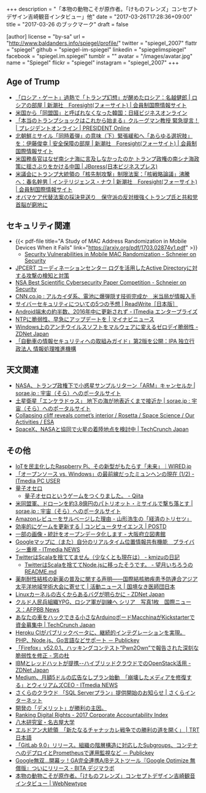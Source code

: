 +++
description = "「本物の動物こそが原作者。「けものフレンズ」コンセプトデザイン吉崎観音インタビュー」他"
date = "2017-03-26T17:28:36+09:00"
title = "2017-03-26 のブックマーク"
draft = false

[author]
  license = "by-sa"
  url = "http://www.baldanders.info/spiegel/profile/"
  twitter = "spiegel_2007"
  flattr = "spiegel"
  github = "spiegel-im-spiegel"
  linkedin = "spiegelimspiegel"
  facebook = "spiegel.im.spiegel"
  tumblr = ""
  avatar = "/images/avatar.jpg"
  name = "Spiegel"
  flickr = "spiegel"
  instagram = "spiegel_2007"
+++

## Age of Trump

- [「ロシア・ゲート」過熱で「トランプ幻想」が醒めたロシア：名越健郎 | ロシアの部屋 | 新潮社　Foresight(フォーサイト) | 会員制国際情報サイト](http://www.fsight.jp/articles/-/42121)
- [米国から「同盟国」と呼ばれなくなった韓国：日経ビジネスオンライン](http://business.nikkeibp.co.jp/atcl/report/15/226331/032100099/?rt=nocnt)
- [「本当のトランプショックはこれから始まる」クルーグマン教授 緊急提言！ | プレジデントオンライン | PRESIDENT Online](http://president.jp/articles/-/21624)
- [北朝鮮ミサイル「同時着弾」の意味（下）緊張緩和へ「あらゆる選択肢」を：伊藤俊幸 | 安全保障の部屋 | 新潮社　Foresight(フォーサイト) | 会員制国際情報サイト](http://www.fsight.jp/articles/-/42104)
- [米国務長官はなぜ南シナ海に言及しなかったのか トランプ政権の南シナ海政策に揺さぶりをかける中国 | JBpress(日本ビジネスプレス)](http://jbpress.ismedia.jp/articles/-/49482)
- [米議会にトランプ大統領の「核先制攻撃」制限法案：「核戦略論議」沸騰へ：春名幹男 | インテリジェンス・ナウ | 新潮社　Foresight(フォーサイト) | 会員制国際情報サイト](http://www.fsight.jp/articles/-/42128)
- [オバマケア代替法案の採決見送り　保守派の反対根強くトランプ氏と共和党首脳が窮地に](http://www.huffingtonpost.jp/2017/03/23/obamacare_n_15571572.html)

## セキュリティ関連

- {{< pdf-file title="A Study of MAC Address Randomization in Mobile Devices When it Fails" link="https://arxiv.org/pdf/1703.02874v1.pdf" >}}
    - [Security Vulnerabilities in Mobile MAC Randomization - Schneier on Security](https://www.schneier.com/blog/archives/2017/03/security_vulner_8.html)
- [JPCERT コーディネーションセンター ログを活用したActive Directoryに対する攻撃の検知と対策](http://www.jpcert.or.jp/research/AD.html)
- [NSA Best Scientific Cybersecurity Paper Competition - Schneier on Security](https://www.schneier.com/blog/archives/2017/03/nsa_best_scient.html)
- [CNN.co.jp : アルカイダ系、電池に爆弾隠す技術完成か　米当局が情報入手](http://www.cnn.co.jp/world/35098466.html)
- [サイバーセキュリティについての5つの予想 | ReadWrite［日本版］](http://readwrite.jp/news/35941/)
- [Android端末の約半数、2016年中に更新されず - ITmedia エンタープライズ](http://www.itmedia.co.jp/enterprise/articles/1703/24/news059.html)
- [NTPに脆弱性、早急にアップデートを | マイナビニュース](http://news.mynavi.jp/news/2017/03/23/269/)
- [Windows上のアンチウイルスソフトをマルウェアに変えるゼロデイ脆弱性 - ZDNet Japan](https://japan.zdnet.com/article/35098558/)
- [「自動車の情報セキュリティへの取組みガイド」第2版を公開：IPA 独立行政法人 情報処理推進機構](http://www.ipa.go.jp/security/iot/emb_car2.html)

## 天文関連

- [NASA、トランプ政権下で小惑星サンプルリターン「ARM」キャンセルか | sorae.jp : 宇宙（そら）へのポータルサイト](http://sorae.jp/030201/2017_03_21_arm.html)
- [土星衛星「エンケラドゥス」 地下の海が地表近くまで接近か | sorae.jp : 宇宙（そら）へのポータルサイト](http://sorae.jp/030201/2017_03_21_en.html)
- [Collapsing cliff reveals comet’s interior / Rosetta / Space Science / Our Activities / ESA](http://www.esa.int/Our_Activities/Space_Science/Rosetta/Collapsing_cliff_reveals_comet_s_interior)
- [SpaceX、NASAと協同で火星の着陸地点を検討中 | TechCrunch Japan](http://jp.techcrunch.com/2017/03/21/20170320spacex-is-working-with-nasa-to-identify-landing-spots-on-mars/)

## その他

- [IoTを民主化したRaspberry Pi、その新型がもたらす「未来」｜WIRED.jp](http://wired.jp/2017/03/20/raspberry-pi-zero-w/)
- [「オープンソース vs. Windows」の最前線だったミュンヘンの現在 (1/2) - ITmedia PC USER](http://www.itmedia.co.jp/pcuser/articles/1703/20/news009.html)
- [量子オセロ](http://eduidl.com/quantum_othello/)
    - [量子オセロというゲームをつくりました。 - Qiita](http://qiita.com/educated_idler/items/5603fe1bf2639c09435c)
- [米同盟軍、ドローンを約3.8億円のパトリオット・ミサイルで撃ち落とす | sorae.jp : 宇宙（そら）へのポータルサイト](http://sorae.jp/030201/2017_03_20_pat.html)
- [Amazonレビューをサルベージした理由 - 山形浩生の「経済のトリセツ」](http://cruel.hatenablog.com/entry/2017/03/21/102104)
- [効率的にゲームを更新する | コンピュータサイエンス | POSTD](http://postd.cc/efficient-game-updates/)
- [一部の画像・統計をオープンデータ化します - 大阪府立図書館](http://www.library.pref.osaka.jp/site/e-service/ccby201703-top.html)
- [Googleマップに（また）自分のリアルタイム位置情報共有機能　プライバシー重視 - ITmedia NEWS](http://www.itmedia.co.jp/news/articles/1703/23/news059.html)
- [TwitterはScalaを捨ててません（少なくとも現在は） - kmizuの日記](http://kmizu.hatenablog.com/entry/2017/03/22/233335)
    - [TwitterはScalaを捨ててNode.jsに移ったそうです。 - 望月いちろうのREADME.md](http://www.utali.io/entry/2017/02/24/170000)
- [薬剤耐性結核の新薬の普及に関する声明――国際結核肺疾患予防連合アジア太平洋地域学術大会に寄せて | 活動ニュース | 国境なき医師団日本](http://www.msf.or.jp/news/detail/headline_3416.html)
- [Linuxカーネルの古くからあるバグが明らかに - ZDNet Japan](https://japan.zdnet.com/article/35098462/)
- [クルド人民兵組織YPG、ロシア軍が訓練へ シリア　写真1枚　国際ニュース：AFPBB News](http://www.afpbb.com/articles/-/3122061)
- [あなたの車をハックできる小さなArduinoボードMacchinaがKickstarterで資金募集中 | TechCrunch Japan](http://jp.techcrunch.com/2017/03/22/20170321when-this-baby-hits-88-mph/)
- [Heroku CIがパブリックベータに、継続的インテグレーションを実現。PHP、Node.js、Go言語などサポート － Publickey](http://www.publickey1.jp/blog/17/heroku_ciphpnodejsgo.html)
- [「Firefox」v52.0.1、ハッキングコンテスト“Pwn2Own”で報告された深刻な脆弱性を修正 - 窓の杜](http://forest.watch.impress.co.jp/docs/news/1050339.html)
- [IBMとレッドハットが提携--ハイブリッドクラウドでのOpenStack活用 - ZDNet Japan](https://japan.zdnet.com/article/35098376/)
- [Medium、月額5ドルの広告なしプラン始動　「崩壊したメディアを修復する」とウィリアムズCEO - ITmedia NEWS](http://www.itmedia.co.jp/news/articles/1703/23/news069.html)
- [さくらのクラウド 「SQL Serverプラン」提供開始のお知らせ | さくらインターネット](https://www.sakura.ad.jp/news/sakurainfo/newsentry.php?id=1569)
- [開発の「デメリット」が勝利の主因。](http://www.ne.jp/asahi/comp/tarusan/main261.htm)
- [Ranking Digital Rights - 2017 Corporate Accountability Index](https://rankingdigitalrights.org/index2017/download/)
- [八木研究室・名古屋大学](https://yagishinya.wixsite.com/yagilab)
- [エルドアン大統領　「新たなるチャナッカレ戦争での勝利の道を開く」 | TRT 日本語](http://www.trt.net.tr/japanese/toruko/2017/03/19/erudoanda-tong-ling-xin-tanarutiyanatukarezhan-zheng-denosheng-li-nodao-wokai-ku-694386)
- [「GitLab 9.0」リリース。組織の階層構造に対応したSubgroups、コンテナへのデプロイとPrometheusで運用監視など － Publickey](http://www.publickey1.jp/blog/17/gitlab_90subgroupsprometheus.html)
- [Google無双…開幕ッ！GA完全連携A/Bテストツール『Google Optimize 無償版』ついにリリース - BITA デジマラボ](https://bita.jp/dml/gaoptimize_release)
- [本物の動物こそが原作者。「けものフレンズ」コンセプトデザイン吉崎観音インタビュー | WebNewtype](https://webnewtype.com/report/article/104436/)
